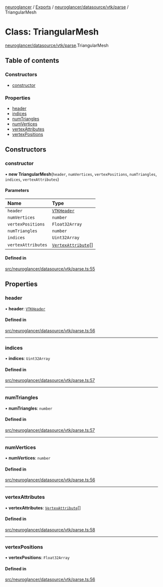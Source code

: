 [neuroglancer](../README.md) / [Exports](../modules.md) / [neuroglancer/datasource/vtk/parse](../modules/neuroglancer_datasource_vtk_parse.md) / TriangularMesh

# Class: TriangularMesh

[neuroglancer/datasource/vtk/parse](../modules/neuroglancer_datasource_vtk_parse.md).TriangularMesh

## Table of contents

### Constructors

- [constructor](neuroglancer_datasource_vtk_parse.TriangularMesh.md#constructor)

### Properties

- [header](neuroglancer_datasource_vtk_parse.TriangularMesh.md#header)
- [indices](neuroglancer_datasource_vtk_parse.TriangularMesh.md#indices)
- [numTriangles](neuroglancer_datasource_vtk_parse.TriangularMesh.md#numtriangles)
- [numVertices](neuroglancer_datasource_vtk_parse.TriangularMesh.md#numvertices)
- [vertexAttributes](neuroglancer_datasource_vtk_parse.TriangularMesh.md#vertexattributes)
- [vertexPositions](neuroglancer_datasource_vtk_parse.TriangularMesh.md#vertexpositions)

## Constructors

### constructor

• **new TriangularMesh**(`header`, `numVertices`, `vertexPositions`, `numTriangles`, `indices`, `vertexAttributes`)

#### Parameters

| Name | Type |
| :------ | :------ |
| `header` | [`VTKHeader`](../interfaces/neuroglancer_datasource_vtk_parse.VTKHeader.md) |
| `numVertices` | `number` |
| `vertexPositions` | `Float32Array` |
| `numTriangles` | `number` |
| `indices` | `Uint32Array` |
| `vertexAttributes` | [`VertexAttribute`](../interfaces/neuroglancer_datasource_vtk_parse.VertexAttribute.md)[] |

#### Defined in

[src/neuroglancer/datasource/vtk/parse.ts:55](https://github.com/ActiveBrainAtlas2/neuroglancer/blob/91617476/src/neuroglancer/datasource/vtk/parse.ts#L55)

## Properties

### header

• **header**: [`VTKHeader`](../interfaces/neuroglancer_datasource_vtk_parse.VTKHeader.md)

#### Defined in

[src/neuroglancer/datasource/vtk/parse.ts:56](https://github.com/ActiveBrainAtlas2/neuroglancer/blob/91617476/src/neuroglancer/datasource/vtk/parse.ts#L56)

___

### indices

• **indices**: `Uint32Array`

#### Defined in

[src/neuroglancer/datasource/vtk/parse.ts:57](https://github.com/ActiveBrainAtlas2/neuroglancer/blob/91617476/src/neuroglancer/datasource/vtk/parse.ts#L57)

___

### numTriangles

• **numTriangles**: `number`

#### Defined in

[src/neuroglancer/datasource/vtk/parse.ts:57](https://github.com/ActiveBrainAtlas2/neuroglancer/blob/91617476/src/neuroglancer/datasource/vtk/parse.ts#L57)

___

### numVertices

• **numVertices**: `number`

#### Defined in

[src/neuroglancer/datasource/vtk/parse.ts:56](https://github.com/ActiveBrainAtlas2/neuroglancer/blob/91617476/src/neuroglancer/datasource/vtk/parse.ts#L56)

___

### vertexAttributes

• **vertexAttributes**: [`VertexAttribute`](../interfaces/neuroglancer_datasource_vtk_parse.VertexAttribute.md)[]

#### Defined in

[src/neuroglancer/datasource/vtk/parse.ts:58](https://github.com/ActiveBrainAtlas2/neuroglancer/blob/91617476/src/neuroglancer/datasource/vtk/parse.ts#L58)

___

### vertexPositions

• **vertexPositions**: `Float32Array`

#### Defined in

[src/neuroglancer/datasource/vtk/parse.ts:56](https://github.com/ActiveBrainAtlas2/neuroglancer/blob/91617476/src/neuroglancer/datasource/vtk/parse.ts#L56)
